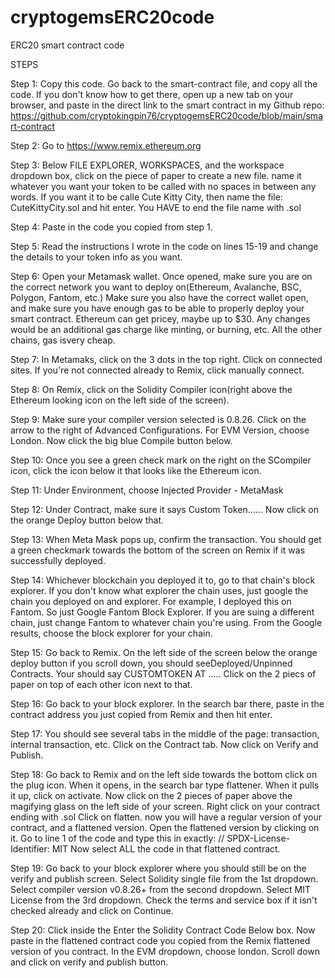 # cryptogemsERC20code
ERC20 smart contract code

STEPS

Step 1: Copy this code. Go back to the smart-contract file, and copy all the code. If you don't know how to get there, open up a new tab on your browser, and paste in the direct link to the smart contract in my Github repo: https://github.com/cryptokingpin76/cryptogemsERC20code/blob/main/smart-contract

Step 2: Go to https://www.remix.ethereum.org

Step 3: Below FILE EXPLORER, WORKSPACES, and the workspace dropdown box, click on the piece of paper to create a new file. name it whatever you want your token to be called with no spaces in between any words. If you want it to be calle Cute Kitty City, then name the file: CuteKittyCity.sol and hit enter. You HAVE to end the file name with .sol

Step 4: Paste in the code you copied from step 1.

Step 5: Read the instructions I wrote in the code on lines 15-19 and change the details to your token info as you want.

Step 6: Open your Metamask wallet. Once opened, make sure you are on the correct network you want to deploy on(Ethereum, Avalanche, BSC, Polygon, Fantom, etc.)
Make sure you also have the correct wallet open, and make sure you have enough gas to be able to properly deploy your smart contract.
Ethereum can get pricey, maybe up to $30. Any changes would be an additional gas charge like minting, or burning, etc. All the other chains, gas isvery cheap.

Step 7: In Metamaks, click on the 3 dots in the top right. Click on connected sites. If you're not connected already to Remix, click manually connect.

Step 8: On Remix, click on the Solidity Compiler icon(right above the Ethereum looking icon on the left side of the screen).

Step 9: Make sure your compiler version selected is 0.8.26. Click on the arrow to the right of Advanced Configurations. For EVM Version, choose London. Now click the big blue Compile button below.

Step 10: Once you see a green check mark on the right on the SCompiler icon, click the icon below it that looks like the  Ethereum icon.

Step 11: Under Environment, choose Injected Provider - MetaMask

Step 12: Under Contract, make sure it says Custom Token...... Now click on the orange Deploy button below that.

Step 13: When Meta Mask pops up, confirm the transaction. You should get a green checkmark towards the bottom of the screen on Remix if it was successfully deployed.

Step 14: Whichever blockchain you deployed it to, go to that chain's block explorer. If you don't know what explorer the chain uses, just google the chain you deployed on and explorer.
For example, I deployed this on Fantom. So just Google Fantom Block Explorer. If you are suing a different chain, just change Fantom to whatever chain you're using.
From the Google results, choose the block explorer for your chain. 

Step 15: Go back to Remix. On the left side of the screen below the orange deploy button if you scroll down, you should seeDeployed/Unpinned Contracts. Your should say CUSTOMTOKEN AT .....
Click on the 2 piecs of paper on top of each other icon next to that.

Step 16: Go back to your block explorer. In the search bar there, paste in the contract address you just copied from Remix and then hit enter.

Step 17: You should see several tabs in the middle of the page: transaction, internal transaction, etc. Click on the Contract tab. Now click on Verify and Publish.

Step 18: Go back to Remix and on the left side towards the bottom click on the plug icon. When it opens, in the search bar type flattener. When it pulls it up, click on activate.
Now click on the 2 pieces of paper above the magifying glass on the left side of your screen. Right click on your contract ending with .sol
Click on flatten. now you will have a regular version of your contract, and a flattened version. Open the flattened version by clicking on it. 
Go to line 1 of the code and type this in exactly: // SPDX-License-Identifier: MIT
Now select ALL the code in that flattened contract.

Step 19: Go back to your block explorer where you should still be on the verify and publish screen. Select Solidity single file from the 1st dropdown. Select compiler version v0.8.26+ from the second dropdown. Select MIT License from the 3rd dropdown. Check the terms and service box if it isn't checked already and click on Continue.

Step 20: Click inside the Enter the Solidity Contract Code Below box. Now paste in the flattened contract code you copied from the Remix flattened version of you contract. In the EVM dropdown, choose london. Scroll down and click on verify and publish button.



